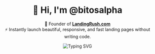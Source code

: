 <h1 align="center">👋 Hi, I'm @bitosalpha</h1>

<p align="center">
  🚀 Founder of <a href="https://landingrush.com" target="_blank"><strong>LandingRush.com</strong></a><br>
  ⚡ Instantly launch beautiful, responsive, and fast landing pages without writing code.
</p>

<p align="center">
  <img src="https://readme-typing-svg.demolab.com?font=Fira+Code&duration=2500&pause=800&center=true&vCenter=true&width=435&lines=Building+fast+landing+pages+for+startups;Helping+founders+go+live+in+minutes;No+code.+No+stress.+Just+Launch!" alt="Typing SVG" />
</p>

